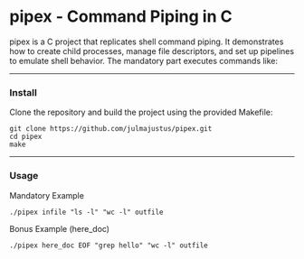 # pipex - Command Piping in C

pipex is a C project that replicates shell command piping. It demonstrates how to create child processes, manage file descriptors, and set up pipelines to emulate shell behavior. The mandatory part executes commands like:

---

### Install

Clone the repository and build the project using the provided Makefile:
```
git clone https://github.com/julmajustus/pipex.git
cd pipex
make
```
---

### Usage
Mandatory Example
```
./pipex infile "ls -l" "wc -l" outfile
```
Bonus Example (here_doc)
```
./pipex here_doc EOF "grep hello" "wc -l" outfile
```
